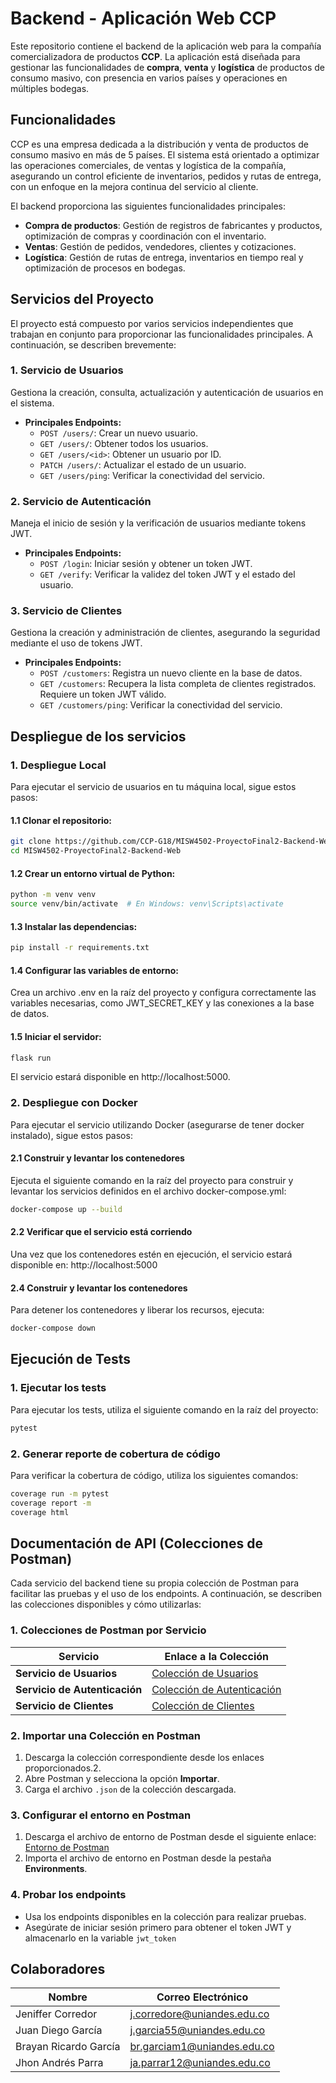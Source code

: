 # Backend - Aplicación Web CCP

Este repositorio contiene el backend de la aplicación web para la compañía comercializadora de productos **CCP**. La aplicación está diseñada para gestionar las funcionalidades de **compra**, **venta** y **logística** de productos de consumo masivo, con presencia en varios países y operaciones en múltiples bodegas.

## Funcionalidades

CCP es una empresa dedicada a la distribución y venta de productos de consumo masivo en más de 5 países. El sistema está orientado a optimizar las operaciones comerciales, de ventas y logística de la compañía, asegurando un control eficiente de inventarios, pedidos y rutas de entrega, con un enfoque en la mejora continua del servicio al cliente.

El backend proporciona las siguientes funcionalidades principales:

- **Compra de productos**: Gestión de registros de fabricantes y productos, optimización de compras y coordinación con el inventario.
- **Ventas**: Gestión de pedidos, vendedores, clientes y cotizaciones.
- **Logística**: Gestión de rutas de entrega, inventarios en tiempo real y optimización de procesos en bodegas.

## Servicios del Proyecto

El proyecto está compuesto por varios servicios independientes que trabajan en conjunto para proporcionar las funcionalidades principales. A continuación, se describen brevemente:

### 1. **Servicio de Usuarios**
   Gestiona la creación, consulta, actualización y autenticación de usuarios en el sistema.
   - **Principales Endpoints:**
     - `POST /users/`: Crear un nuevo usuario.
     - `GET /users/`: Obtener todos los usuarios.
     - `GET /users/<id>`: Obtener un usuario por ID.
     - `PATCH /users/`: Actualizar el estado de un usuario.
     - `GET /users/ping`: Verificar la conectividad del servicio.

### 2. **Servicio de Autenticación**
   Maneja el inicio de sesión y la verificación de usuarios mediante tokens JWT.
   - **Principales Endpoints:**
     - `POST /login`: Iniciar sesión y obtener un token JWT.
     - `GET /verify`: Verificar la validez del token JWT y el estado del usuario.

### 3. **Servicio de Clientes**
  Gestiona la creación y administración de clientes, asegurando la seguridad mediante el uso de tokens JWT.
   - **Principales Endpoints:**
     - `POST /customers`: Registra un nuevo cliente en la base de datos.
     - `GET /customers`: Recupera la lista completa de clientes registrados. Requiere un token JWT válido.
     - `GET /customers/ping`: Verificar la conectividad del servicio.
    
## Despliegue de los servicios

### 1. Despliegue Local
Para ejecutar el servicio de usuarios en tu máquina local, sigue estos pasos:

#### 1.1 Clonar el repositorio:
```bash
git clone https://github.com/CCP-G18/MISW4502-ProyectoFinal2-Backend-Web.git
cd MISW4502-ProyectoFinal2-Backend-Web
```

#### 1.2 Crear un entorno virtual de Python:
```bash
python -m venv venv
source venv/bin/activate  # En Windows: venv\Scripts\activate
```

#### 1.3 Instalar las dependencias:
```bash
pip install -r requirements.txt
```

#### 1.4 Configurar las variables de entorno: 
Crea un archivo .env en la raíz del proyecto y configura correctamente las variables necesarias, como JWT_SECRET_KEY y las conexiones a la base de datos.

#### 1.5 Iniciar el servidor:
```bash
flask run
```

El servicio estará disponible en http://localhost:5000. 

### 2. Despliegue con Docker

Para ejecutar el servicio utilizando Docker (asegurarse de tener docker instalado), sigue estos pasos:

#### 2.1 Construir y levantar los contenedores
Ejecuta el siguiente comando en la raíz del proyecto para construir y levantar los servicios definidos en el archivo docker-compose.yml:
  ```bash
  docker-compose up --build
  ```

#### 2.2 Verificar que el servicio está corriendo
Una vez que los contenedores estén en ejecución, el servicio estará disponible en: http://localhost:5000

#### 2.4 Construir y levantar los contenedores
Para detener los contenedores y liberar los recursos, ejecuta:
  ```bash
  docker-compose down
  ```
## Ejecución de Tests

### 1. Ejecutar los tests
Para ejecutar los tests, utiliza el siguiente comando en la raíz del proyecto:
  ```bash
  pytest
   ```

### 2. Generar reporte de cobertura de código 
Para verificar la cobertura de código, utiliza los siguientes comandos:
  ```bash
  coverage run -m pytest
  coverage report -m
  coverage html
  ```

## Documentación de API (Colecciones de Postman)

Cada servicio del backend tiene su propia colección de Postman para facilitar las pruebas y el uso de los endpoints. A continuación, se describen las colecciones disponibles y cómo utilizarlas:

### 1. Colecciones de Postman por Servicio

| **Servicio**                  | **Enlace a la Colección**                                              |
|-------------------------------|------------------------------------------------------------------------|
| **Servicio de Usuarios**      | [Colección de Usuarios](https://uniandes-my.sharepoint.com/:u:/g/personal/ja_parrar12_uniandes_edu_co/Eb7SZvuf0DlMicGvcv9OJscBa58NhxP9wuE1kIWuz16Szw?e=mOZnvi)     |
| **Servicio de Autenticación** | [Colección de Autenticación](https://uniandes-my.sharepoint.com/personal/ja_parrar12_uniandes_edu_co/_layouts/15/download.aspx?UniqueId=ac08fdbdd0fe49f68912ac038082604f&e=z9VEkF)|
| **Servicio de Clientes**      | [Colección de Clientes](https://uniandes-my.sharepoint.com/:u:/g/personal/ja_parrar12_uniandes_edu_co/EeJriyNz6n5NrlVkF0qsi4ABB1DtoE0xaU6MHSOhhJ9cJg?e=8gxZBX)|

### 2. Importar una Colección en Postman

1. Descarga la colección correspondiente desde los enlaces proporcionados.2. 
3. Abre Postman y selecciona la opción **Importar**.
4. Carga el archivo `.json` de la colección descargada.

### 3. Configurar el entorno en Postman
1. Descarga el archivo de entorno de Postman desde el siguiente enlace: [Entorno de Postman](https://uniandes-my.sharepoint.com/:u:/g/personal/ja_parrar12_uniandes_edu_co/EejSz_pXINVAq0nN778OMRgBv2Q8hNz7QR2Se7GRaZ4ohg?e=LmOP5C)
2. Importa el archivo de entorno en Postman desde la pestaña **Environments**.

### 4. Probar los endpoints
- Usa los endpoints disponibles en la colección para realizar pruebas.
- Asegúrate de iniciar sesión primero para obtener el token JWT y almacenarlo en la variable `jwt_token`

## Colaboradores

| **Nombre**               | **Correo Electrónico**       |
|--------------------------|------------------------------|
| Jeniffer Corredor        | j.corredore@uniandes.edu.co  | 
| Juan Diego García        | j.garcia55@uniandes.edu.co   |
| Brayan Ricardo García    | br.garciam1@uniandes.edu.co  |
| Jhon Andrés Parra        |  ja.parrar12@uniandes.edu.co |

